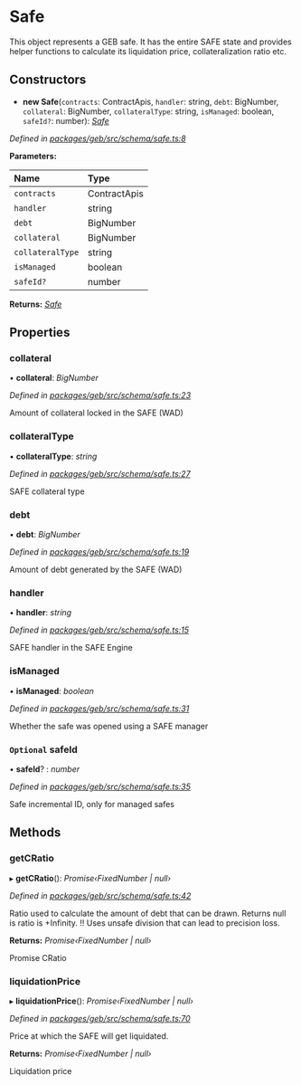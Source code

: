 # Safe

This object represents a GEB safe. It has the entire SAFE state and provides helper functions to calculate its liquidation price, collateralization ratio etc.

## Constructors

+ **new Safe**\(`contracts`: ContractApis, `handler`: string, `debt`: BigNumber, `collateral`: BigNumber, `collateralType`: string, `isManaged`: boolean, `safeId?`: number\): [_Safe_](https://github.com/reflexer-labs/geb-docs/tree/b9a3c823f6c8a5dbc65fb8c9a9125c6d561aa46a/geb-js/safe.md)

_Defined in_ [_packages/geb/src/schema/safe.ts:8_](https://github.com/reflexer-labs/geb.js/blob/8c78ffc/packages/geb/src/schema/safe.ts#L8)

**Parameters:**

| Name | Type |
| :--- | :--- |
| `contracts` | ContractApis |
| `handler` | string |
| `debt` | BigNumber |
| `collateral` | BigNumber |
| `collateralType` | string |
| `isManaged` | boolean |
| `safeId?` | number |

**Returns:** [_Safe_](https://github.com/reflexer-labs/geb-docs/tree/b9a3c823f6c8a5dbc65fb8c9a9125c6d561aa46a/geb-js/safe.md)

## Properties

### collateral

• **collateral**: _BigNumber_

_Defined in_ [_packages/geb/src/schema/safe.ts:23_](https://github.com/reflexer-labs/geb.js/blob/8c78ffc/packages/geb/src/schema/safe.ts#L23)

Amount of collateral locked in the SAFE \(WAD\)

### collateralType

• **collateralType**: _string_

_Defined in_ [_packages/geb/src/schema/safe.ts:27_](https://github.com/reflexer-labs/geb.js/blob/8c78ffc/packages/geb/src/schema/safe.ts#L27)

SAFE collateral type

### debt

• **debt**: _BigNumber_

_Defined in_ [_packages/geb/src/schema/safe.ts:19_](https://github.com/reflexer-labs/geb.js/blob/8c78ffc/packages/geb/src/schema/safe.ts#L19)

Amount of debt generated by the SAFE \(WAD\)

### handler

• **handler**: _string_

_Defined in_ [_packages/geb/src/schema/safe.ts:15_](https://github.com/reflexer-labs/geb.js/blob/8c78ffc/packages/geb/src/schema/safe.ts#L15)

SAFE handler in the SAFE Engine

### isManaged

• **isManaged**: _boolean_

_Defined in_ [_packages/geb/src/schema/safe.ts:31_](https://github.com/reflexer-labs/geb.js/blob/8c78ffc/packages/geb/src/schema/safe.ts#L31)

Whether the safe was opened using a SAFE manager

### `Optional` safeId

• **safeId**? : _number_

_Defined in_ [_packages/geb/src/schema/safe.ts:35_](https://github.com/reflexer-labs/geb.js/blob/8c78ffc/packages/geb/src/schema/safe.ts#L35)

Safe incremental ID, only for managed safes

## Methods

### getCRatio

▸ **getCRatio**\(\): _Promise‹FixedNumber \| null›_

_Defined in_ [_packages/geb/src/schema/safe.ts:42_](https://github.com/reflexer-labs/geb.js/blob/8c78ffc/packages/geb/src/schema/safe.ts#L42)

Ratio used to calculate the amount of debt that can be drawn. Returns null is ratio is +Infinity. !! Uses unsafe division that can lead to precision loss.

**Returns:** _Promise‹FixedNumber \| null›_

Promise CRatio

### liquidationPrice

▸ **liquidationPrice**\(\): _Promise‹FixedNumber \| null›_

_Defined in_ [_packages/geb/src/schema/safe.ts:70_](https://github.com/reflexer-labs/geb.js/blob/8c78ffc/packages/geb/src/schema/safe.ts#L70)

Price at which the SAFE will get liquidated.

**Returns:** _Promise‹FixedNumber \| null›_

 Liquidation price


